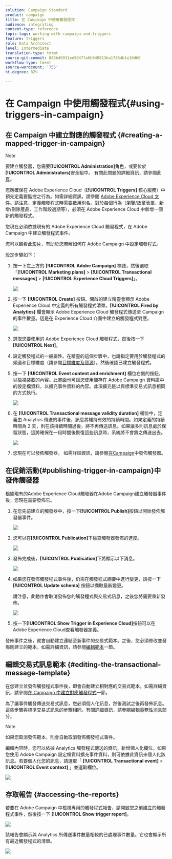 ```yaml
---
solution: Campaign Standard
product: campaign
title: 在 Campaign 中使用觸發程式
audience: integrating
content-type: reference
topic-tags: working-with-campaign-and-triggers
feature: Triggers
role: Data Architect
level: Intermediate
translation-type: tm+mt
source-git-commit: 088b49931ee5047fa6b949813ba17654b1e10d60
workflow-type: tm+mt
source-wordcount: '755'
ht-degree: 82%

---
```



# 在 Campaign 中使用觸發程式{#using-triggers-in-campaign}

## 在 Campaign 中建立對應的觸發程式 {#creating-a-mapped-trigger-in-campaign}

>[!NOTE]
>
>要建立觸發器，您需要&#x200B;**[!UICONTROL Administration]**&#x200B;角色，或要位於&#x200B;**[!UICONTROL Administrators]**&#x200B;安全組中。 有關此問題的詳細資訊，請參閱此[頁](../../administration/using/list-of-roles.md)。

您應確保在 Adobe Experience Cloud（**[!UICONTROL Triggers]** 核心服務）中預先定義要監控之行為。如需詳細資訊，請參閱 [Adobe Experience Cloud 文件](https://docs.adobe.com/content/help/zh-Hant/core-services/interface/activation/triggers.html)。請注意，定義觸發程式時需要啟用別名。對於每個行為（瀏覽/放棄表單、新增/刪除產品、工作階段過期等），必須在 Adobe Experience Cloud 中新增一個新的觸發程式。

您現在必須依據現有的 Adobe Experience Cloud 觸發程式，在 Adobe Campaign 中建立觸發程式事件。

您可以觀看此[影片](https://helpx.adobe.com/tw/marketing-cloud/how-to/email-marketing.html#step-two)，有助於您瞭解如何在 Adobe Campaign 中設定觸發程式。

設定步驟如下：

1. 按一下左上方的 **[!UICONTROL Adobe Campaign]** 標誌，然後選取「**[!UICONTROL Marketing plans]** > **[!UICONTROL Transactional messages]** > **[!UICONTROL Experience Cloud Triggers]**」。

   ![](assets/remarketing_1.png)

1. 按一下 **[!UICONTROL Create]** 按鈕。開啟的建立精靈會顯示 Adobe Experience Cloud 中定義的所有觸發程式清單。**[!UICONTROL Fired by Analytics]** 欄會顯示 Adobe Experience Cloud 觸發程式傳送至 Campaign 的事件數量。這是在 Experience Cloud 介面中建立的觸發程式對應。

   ![](assets/remarketing_2.png)

1. 選取您要使用的 Adobe Experience Cloud 觸發程式，然後按一下 **[!UICONTROL Next]**。
1. 設定觸發程式的一般屬性。在精靈的這個步驟中，也請指定要用於觸發程式的頻道和目標維度（請參閱[目標維度及資源](../../automating/using/query.md#targeting-dimensions-and-resources)）。然後確認已建立觸發程式。
1. 按一下 **[!UICONTROL Event content and enrichment]** 欄位右側的按鈕，以檢視裝載的內容。此畫面也可讓您使用儲存在 Adobe Campaign 資料庫中的設定檔資料，以擴充事件資料的內容。此項擴充是以與標準交易式訊息相同的方式執行。

   ![](assets/remarketing_3.png)

1. 在 **[!UICONTROL Transactional message validity duration]** 欄位中，定義由 Analytics 傳送的事件後，訊息將維持有效的持續時間。如果定義的持續時間為 2 天，則在該持續時間過後，將不再傳送訊息。如果讓多則訊息處於保留狀態，這將確保在一段時間後恢復這些訊息時，系統將不會將之傳送出去。

   ![](assets/remarketing_4.png)

1. 您現在可以發佈觸發器。 如需詳細資訊，請參閱[在Campaign](../../integrating/using/using-triggers-in-campaign.md#publishing-trigger-in-campaign)中發佈觸發器。

## 在促銷活動{#publishing-trigger-in-campaign}中發佈觸發器

根據現有的Adobe Experience Cloud觸發器在Adobe Campaign建立觸發器事件後，您現在需要發佈它。

1. 在您先前建立的觸發器中，按一下&#x200B;**[!UICONTROL Publish]**&#x200B;按鈕以開始發佈觸發器事件。

   ![](assets/trigger_publish_1.png)

1. 您可以在&#x200B;**[!UICONTROL Publication]**&#x200B;下檢查觸發器發佈的進度。

   ![](assets/trigger_publish_2.png)

1. 發佈完成後，**[!UICONTROL Publication]**&#x200B;下將顯示以下消息。

   ![](assets/trigger_publish_3.png)

1. 如果您在發佈觸發程式事件後，仍需在觸發程式綱要中進行變更，請按一下 **[!UICONTROL Update schema]** 按鈕以擷取最新變更。

   請注意，此動作會取消發佈您的觸發程式與交易式訊息，之後您將需要重新發佈。

   ![](assets/trigger_publish_4.png)

1. 按一下&#x200B;**[!UICONTROL Show Trigger in Experience Cloud]**&#x200B;按鈕可以在Adobe Experience Cloud查看觸發器定義。

發佈事件之後，就會自動建立連結至新事件的交易式範本。之後，您必須修改並發佈剛建立的範本。如需詳細資訊，請參閱[編輯範本](../../start/using/marketing-activity-templates.md)一節。

## 編輯交易式訊息範本 {#editing-the-transactional-message-template}

在您建立並發佈觸發程式事件後，即會自動建立相對應的交易式範本。如需詳細資訊，請參閱[在 Campaign 中建立對應觸發程式](#creating-a-mapped-trigger-in-campaign)一節。

為了讓事件觸發傳送交易式訊息，您必須個人化訊息，然後測試之後再發佈訊息。這些步驟與標準交易式訊息的步驟相同。有關詳細資訊，請參閱[編輯事務性消息](../../channels/using/editing-transactional-message.md)部分。

>[!NOTE]
>
>如果您取消發佈範本，則會自動取消發佈觸發程式事件。

編輯內容時，您可以依據 Analytics 觸發程式傳送的資訊，新增個人化欄位。如果您使用 Adobe Campaign 設定檔資料擴充事件資料，則可依據此資訊來個人化該訊息。若要個人化您的訊息，請選取「 **[!UICONTROL Transactional event]** > **[!UICONTROL Event context]** 」並選取欄位。

![](assets/remarketing_8.png)

## 存取報告 {#accessing-the-reports}

若要在 Adobe Campaign 中檢視專用的觸發程式報告，請開啟您之前建立的觸發程式事件，然後按一下 **[!UICONTROL Show trigger report]**。

![](assets/remarketing_9.png)

該報告會顯示與 Analytics 所傳送事件數量相較的已處理事件數量。它也會顯示所有最近觸發程式的清單。

![](assets/trigger_uc_browse_14.png)

